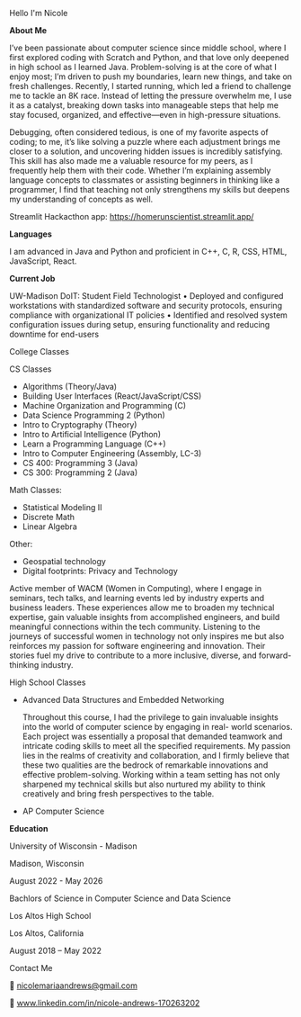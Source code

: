 Hello I'm Nicole 

**About Me**

I’ve been passionate about computer science since middle school, where I first explored coding with Scratch and Python, and that love only deepened in high school as I learned Java. Problem-solving is at the core of what I enjoy most; I’m driven to push my boundaries, learn new things, and take on fresh challenges. Recently, I started running, which led a friend to challenge me to tackle an 8K race. Instead of letting the pressure overwhelm me, I use it as a catalyst, breaking down tasks into manageable steps that help me stay focused, organized, and effective—even in high-pressure situations.


 Debugging, often considered tedious, is one of my favorite aspects of coding; to me, it’s like solving a puzzle where each adjustment brings me closer to a solution, and uncovering hidden issues is incredibly satisfying. This skill has also made me a valuable resource for my peers, as I frequently help them with their code. Whether I’m explaining assembly language concepts to classmates or assisting beginners in thinking like a programmer, I find that teaching not only strengthens my skills but deepens my understanding of concepts as well.

Streamlit Hackacthon app: https://homerunscientist.streamlit.app/

**Languages**

I am advanced in Java and Python and proficient in C++, C, R, CSS, HTML, JavaScript, React.

**Current Job**

UW-Madison DoIT: 
Student Field Technologist
• Deployed and configured workstations with standardized software and security protocols, ensuring
compliance with organizational IT policies
• Identified and resolved system configuration issues during setup, ensuring functionality and reducing
downtime for end-users

College Classes 

CS Classes
- Algorithms (Theory/Java)
- Building User Interfaces (React/JavaScript/CSS)
- Machine Organization and Programming (C) 
- Data Science Programming 2 (Python)
- Intro to Cryptography (Theory)
- Intro to Artificial Intelligence (Python)
- Learn a Programming Language (C++)
- Intro to Computer Engineering (Assembly, LC-3)
- CS 400: Programming 3 (Java)
- CS 300: Programming 2 (Java) 

Math Classes:
- Statistical Modeling II
- Discrete Math
- Linear Algebra

Other:
- Geospatial technology
- Digital footprints: Privacy and Technology

Active member of WACM (Women in Computing), where I engage in seminars, tech talks, and learning events led by industry experts and business leaders. These experiences allow me to broaden my technical expertise, gain valuable insights from accomplished engineers, and build meaningful connections within the tech community. Listening to the journeys of successful women in technology not only inspires me but also reinforces my passion for software engineering and innovation. Their stories fuel my drive to contribute to a more inclusive, diverse, and forward-thinking industry.

High School Classes 

- Advanced Data Structures and Embedded Networking

   Throughout this course, I had the privilege to gain invaluable insights into the world of computer science by engaging in real- world scenarios. Each project was essentially a proposal that demanded teamwork and intricate coding skills to meet all the specified requirements. My passion lies in the realms of creativity and collaboration, and I firmly believe that these two qualities are the bedrock of remarkable innovations and effective problem-solving. Working within a team setting has not only sharpened my technical skills but also nurtured my ability to think creatively and bring fresh perspectives to the table.
  
- AP Computer Science 


**Education**

University of Wisconsin - Madison 

Madison, Wisconsin 

August 2022 - May 2026

Bachlors of Science in Computer Science and Data Science 



Los Altos High School 

Los Altos, California 

August 2018 – May 2022

Contact Me

📧 nicolemariaandrews@gmail.com 

🔗 www.linkedin.com/in/nicole-andrews-170263202


